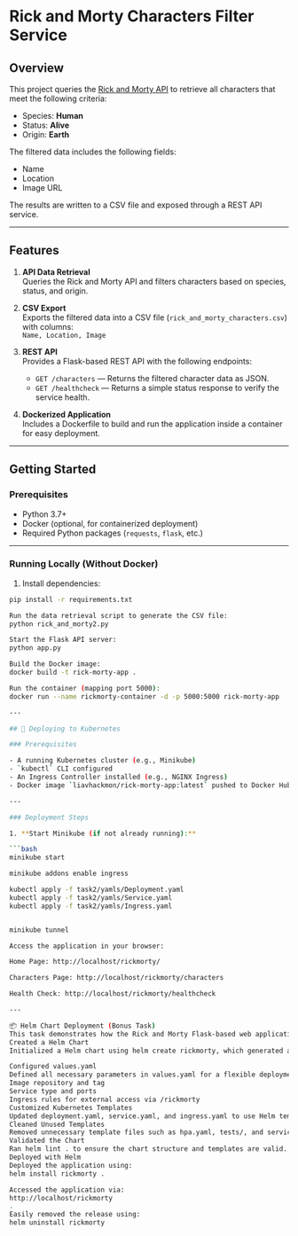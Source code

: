 # Rick and Morty Characters Filter Service

## Overview

This project queries the [Rick and Morty API](https://rickandmortyapi.com/documentation/#rest) to retrieve all characters that meet the following criteria:

- Species: **Human**
- Status: **Alive**
- Origin: **Earth**

The filtered data includes the following fields:

- Name
- Location
- Image URL

The results are written to a CSV file and exposed through a REST API service.

---

## Features

1. **API Data Retrieval**  
   Queries the Rick and Morty API and filters characters based on species, status, and origin.

2. **CSV Export**  
   Exports the filtered data into a CSV file (`rick_and_morty_characters.csv`) with columns:  
   `Name, Location, Image`

3. **REST API**  
   Provides a Flask-based REST API with the following endpoints:
   - `GET /characters` — Returns the filtered character data as JSON.
   - `GET /healthcheck` — Returns a simple status response to verify the service health.

4. **Dockerized Application**  
   Includes a Dockerfile to build and run the application inside a container for easy deployment.

---

## Getting Started

### Prerequisites

- Python 3.7+
- Docker (optional, for containerized deployment)
- Required Python packages (`requests`, `flask`, etc.)

---

### Running Locally (Without Docker)

1. Install dependencies:

```bash
pip install -r requirements.txt

Run the data retrieval script to generate the CSV file:
python rick_and_morty2.py

Start the Flask API server:
python app.py

Build the Docker image:
docker build -t rick-morty-app .

Run the container (mapping port 5000):
docker run --name rickmorty-container -d -p 5000:5000 rick-morty-app

---

## 🚀 Deploying to Kubernetes

### Prerequisites

- A running Kubernetes cluster (e.g., Minikube)
- `kubectl` CLI configured
- An Ingress Controller installed (e.g., NGINX Ingress)
- Docker image `liavhackmon/rick-morty-app:latest` pushed to Docker Hub

---

### Deployment Steps

1. **Start Minikube (if not already running):**

```bash
minikube start

minikube addons enable ingress

kubectl apply -f task2/yamls/Deployment.yaml
kubectl apply -f task2/yamls/Service.yaml
kubectl apply -f task2/yamls/Ingress.yaml


minikube tunnel

Access the application in your browser:

Home Page: http://localhost/rickmorty/

Characters Page: http://localhost/rickmorty/characters

Health Check: http://localhost/rickmorty/healthcheck

---

📦 Helm Chart Deployment (Bonus Task)
This task demonstrates how the Rick and Morty Flask-based web application was containerized and deployed to a Kubernetes cluster using Helm.
Created a Helm Chart
Initialized a Helm chart using helm create rickmorty, which generated a standardized folder structure including Chart.yaml, values.yaml, and a templates/ directory.

Configured values.yaml
Defined all necessary parameters in values.yaml for a flexible deployment:
Image repository and tag
Service type and ports
Ingress rules for external access via /rickmorty
Customized Kubernetes Templates
Updated deployment.yaml, service.yaml, and ingress.yaml to use Helm templating syntax (.Values) for full configurability.
Cleaned Unused Templates
Removed unnecessary template files such as hpa.yaml, tests/, and serviceaccount.yaml to keep the chart minimal and focused.
Validated the Chart
Ran helm lint . to ensure the chart structure and templates are valid.
Deployed with Helm
Deployed the application using:
helm install rickmorty .

Accessed the application via:
http://localhost/rickmorty
.
Easily removed the release using:
helm uninstall rickmorty
